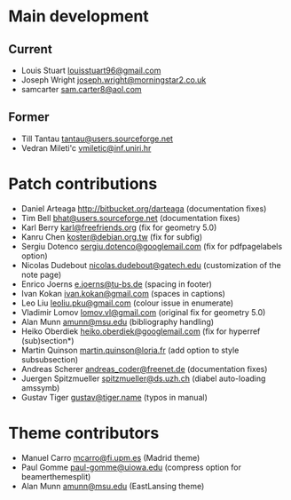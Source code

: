 # Main development

## Current

- Louis Stuart <louisstuart96@gmail.com>
- Joseph Wright <joseph.wright@morningstar2.co.uk>
- samcarter <sam.carter8@aol.com>

## Former

- Till Tantau <tantau@users.sourceforge.net>
- Vedran Mileti\'c <vmiletic@inf.uniri.hr>

# Patch contributions

- Daniel Arteaga <http://bitbucket.org/darteaga> (documentation fixes)
- Tim Bell <bhat@users.sourceforge.net> (documentation fixes)
- Karl Berry <karl@freefriends.org> (fix for geometry 5.0)
- Kanru Chen <koster@debian.org.tw> (fix for subfig)
- Sergiu Dotenco <sergiu.dotenco@googlemail.com> (fix for pdfpagelabels option)
- Nicolas Dudebout <nicolas.dudebout@gatech.edu> (customization of the note page)
- Enrico Joerns <e.joerns@tu-bs.de> (spacing in footer)
- Ivan Kokan <ivan.kokan@gmail.com> (spaces in captions)
- Leo Liu <leoliu.pku@gmail.com> (colour issue in enumerate)
- Vladimir Lomov <lomov.vl@gmail.com> (original fix for geometry 5.0)
- Alan Munn <amunn@msu.edu> (bibliography handling)
- Heiko Oberdiek <heiko.oberdiek@googlemail.com> (fix for hyperref (sub)section*)
- Martin Quinson <martin.quinson@loria.fr> (add option to style subsubsection)
- Andreas Scherer <andreas_coder@freenet.de> (documentation fixes)
- Juergen Spitzmueller <spitzmueller@ds.uzh.ch> (diabel auto-loading amssymb)
- Gustav Tiger <gustav@tiger.name> (typos in manual)

# Theme contributors

- Manuel Carro <mcarro@fi.upm.es> (Madrid theme)
- Paul Gomme <paul-gomme@uiowa.edu> (compress option for beamerthemesplit)
- Alan Munn <amunn@msu.edu> (EastLansing theme)

